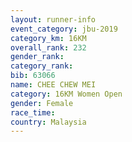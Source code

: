 ```yaml
---
layout: runner-info 
event_category: jbu-2019 
category_km: 16KM  
overall_rank: 232
gender_rank: 
category_rank: 
bib: 63066
name: CHEE CHEW MEI
category: 16KM Women Open
gender: Female
race_time: 
country: Malaysia
---
```

